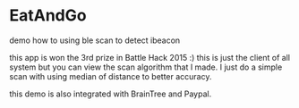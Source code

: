 # EatAndGo
demo how to using ble scan to detect ibeacon

this app is won the 3rd prize in Battle Hack 2015 :)
this is just the client of all system but you can view the scan algorithm that I made. 
I just do a simple scan with using median of distance to better accuracy.

this demo is also integrated with BrainTree and Paypal.
